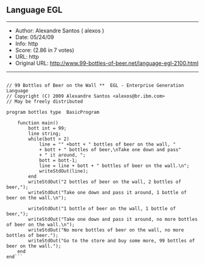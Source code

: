 
## Language EGL ##
---
- Author: Alexandre Santos ( alexos )
- Date: 05/24/09
- Info: http
- Score:  (2.86 in 7 votes)
- URL: http
- Original URL: http://www.99-bottles-of-beer.net/language-egl-2100.html
---

```package p99bottlesPack;

// 99 Bottles of Beer on the Wall **  EGL - Enterprise Generation Language 
// Copyright (C) 2009 Alexandre Santos <alexos@br.ibm.com>
// May be freely distributed    

program bottles type  BasicProgram
		
	function main()
		bott int = 99;
		line string; 
		while(bott > 2)
			line = "" +bott + " bottles of beer on the wall, "
			+ bott + " bottles of beer,\nTake one down and pass"
			+ " it around, ";
			bott = bott-1;
			line = line + bott + " bottles of beer on the wall.\n";
			writeStdOut(line);
		end
		writeStdOut("2 bottles of beer on the wall, 2 bottles of beer,");
		writeStdOut("Take one down and pass it around, 1 bottle of beer on the wall.\n");
		
		writeStdOut("1 bottle of beer on the wall, 1 bottle of beer,");
		writeStdOut("Take one down and pass it around, no more bottles of beer on the wall.\n");
		writeStdOut("No more bottles of beer on the wall, no more bottles of beer.");
		writeStdOut("Go to the store and buy some more, 99 bottles of beer on the wall.");
	end
end```